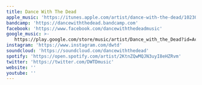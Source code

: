 ```yaml
---
title: Dance With The Dead
apple_music: 'https://itunes.apple.com/artist/dance-with-the-dead/1023072870'
bandcamp: 'https://dancewiththedead.bandcamp.com'
facebook: 'https://www.facebook.com/dancewiththedeadmusic'
google_music: >-
   https://play.google.com/store/music/artist/Dance_with_the_Dead?id=Acdvdfajav656htdiwvp256k6ae
instagram: 'https://www.instagram.com/dwtd'
soundcloud: 'https://soundcloud.com/dancewiththedead'
spotify: 'https://open.spotify.com/artist/2KtnZQwMQJN3uyI8eHZRvm'
twitter: 'https://twitter.com/DWTDmusic'
website: ''
youtube: ''
---
```

